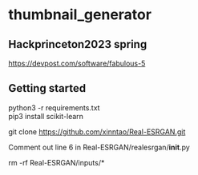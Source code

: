 # thumbnail_generator
## Hackprinceton2023 spring

https://devpost.com/software/fabulous-5

## Getting started
python3 -r requirements.txt  
pip3 install scikit-learn  

git clone https://github.com/xinntao/Real-ESRGAN.git  

Comment out line 6 in Real-ESRGAN/realesrgan/__init__.py  

rm -rf Real-ESRGAN/inputs/*  
